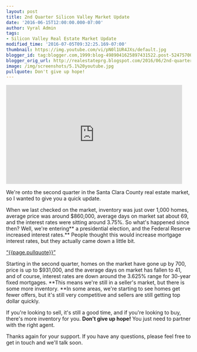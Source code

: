 ```yaml
---
layout: post
title: 2nd Quarter Silicon Valley Market Update
date: '2016-06-15T12:00:00.000-07:00'
author: Vyral Admin
tags:
- Silicon Valley Real Estate Market Update
modified_time: '2016-07-05T09:32:25.169-07:00'
thumbnail: https://img.youtube.com/vi/pN0l1UR4JXs/default.jpg
blogger_id: tag:blogger.com,1999:blog-4989041625897431522.post-5247570046430132565
blogger_orig_url: http://realestateprg.blogspot.com/2016/06/2nd-quarter-silicon-valley-market-update.html
image: /img/screenshots/5.1%20youtube.jpg
pullquote: Don't give up hope!
---
```


<iframe allowfullscreen="" frameborder="0" height="270" src="https://www.youtube.com/embed/pN0l1UR4JXs" width="480"></iframe> 

We're onto the second quarter in the Santa Clara County real estate market, so I wanted to give you a quick update. 

When we last checked on the market, inventory was just over 1,000 homes, average price was around $860,000, average days on market sat about 69, and the interest rates were sitting around 3.75%. So what's happened since then? Well, we're entering** a presidential election, and the Federal Reserve increased interest rates.** People thought this would increase mortgage 
interest rates, but they actually came down a little bit. 

<a href="https://twitter.com/home/?status={{page.pullquote}}%20{{site.url}}{{page.url}}%20via%40{{site.data.settings.socials.twitter | remove: 'https://twitter.com/'}}" target='_blank' class="pullquote">&#8220;{{page.pullquote}}&#8221;</a>

Starting in the second quarter, homes on the market have gone up by 700, price is up to $931,000, and the average days on market has fallen to 41, and of course, interest rates are down around the 3.625% range for 30-year fixed mortgages. **This means we're still in a seller's market, but there is some more inventory. **In some areas, we're starting to see homes get fewer offers, but it's still very competitive and sellers are still getting top dollar quickly. 

If you're looking to sell, it's still a good time, and if you're looking to buy, there's more inventory for you. **Don't give up hope!** You just need to partner with the right agent. 

Thanks again for your support. If you have any questions, please feel free to get in touch and we'll talk soon. 